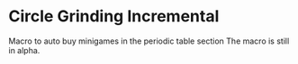 # Circle Grinding Incremental
Macro to auto buy minigames in the periodic table section
The macro is still in alpha. 
